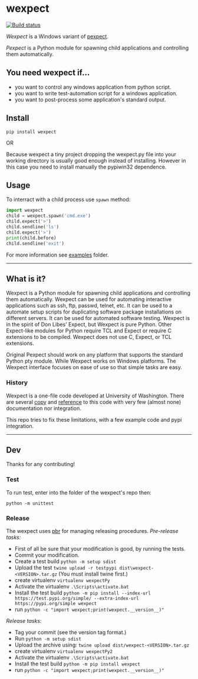 # **wexpect**

[![Build status](https://ci.appveyor.com/api/projects/status/tbji72d5s0tagrt9?svg=true)](https://ci.appveyor.com/project/raczben/wexpect)

*Wexpect* is a Windows variant of [pexpect](https://pexpect.readthedocs.io/en/stable/).

*Pexpect* is a Python module for spawning child applications and controlling
them automatically.

## You need wexpect if...

 - you want to control any windows application from python script.
 - you want to write test-automation script for a windows application.
 - you want to post-process some application's standard output.

## **Install**

    pip install wexpect

OR

Because wexpect a tiny project dropping the wexpect.py file into your working directory is usually
good enough instead of installing. However in this case you need to install manually the pypiwin32
dependence.


## **Usage**

To interract with a child process use `spawn` method:

```python
import wexpect 
child = wexpect.spawn('cmd.exe')
child.expect('>')
child.sendline('ls')
child.expect('>')
print(child.before)
child.sendline('exit')
```

For more information see [examples](./examples) folder.

---
## What is it?

Wexpect is a Python module for spawning child applications and controlling
them automatically. Wexpect can be used for automating interactive applications
such as ssh, ftp, passwd, telnet, etc. It can be used to a automate setup
scripts for duplicating software package installations on different servers. It
can be used for automated software testing. Wexpect is in the spirit of Don
Libes' Expect, but Wexpect is pure Python. Other Expect-like modules for Python
require TCL and Expect or require C extensions to be compiled. Wexpect does not
use C, Expect, or TCL extensions. 

Original Pexpect should work on any platform that supports the standard Python pty module. While
Wexpect works on Windows platforms. The Wexpect interface focuses on ease of use so that simple
tasks are easy.


### History

Wexpect is a one-file code developed at University of Washington. There are several
[copy](https://gist.github.com/anthonyeden/8488763) and
[reference](https://mediarealm.com.au/articles/python-pexpect-windows-wexpect/)
to this code with very few (almost none) documentation nor integration.

This repo tries to fix these limitations, with a few example code and pypi integration.


---
## Dev

Thanks for any contributing!

### Test

To run test, enter into the folder of the wexpect's repo then:

`python -m unittest`

### Release

The wexpect uses [pbr](https://docs.openstack.org/pbr/latest/) for managing releasing procedures.
*Pre-release tasks:*

 - First of all be sure that your modification is good, by running the tests.
 - Commit your modification.
 - Create a test build `python -m setup sdist`
 - Upload the test `twine upload -r testpypi dist\wexpect-<VERSION>.tar.gz`  (You must install twine first.)
 - create virtualenv `virtualenv wexpectPy`
 - Activate the virtualenv `.\Scripts\activate.bat`
 - Install the test build `python -m pip install --index-url https://test.pypi.org/simple/ --extra-index-url https://pypi.org/simple wexpect`
 - run `python -c "import wexpect;print(wexpect.__version__)"` 
 
*Release tasks:*

 - Tag your commit (see the version tag format.)
 - Run `python -m setup sdist`
 - Upload the archive using: `twine upload dist/wexpect-<VERSION>.tar.gz`
 - create virtualenv `virtualenv wexpectPy2`
 - Activate the virtualenv `.\Scripts\activate.bat`
 - Install the test build `python -m pip install wexpect`
 - run `python -c "import wexpect;print(wexpect.__version__)"` 
 



